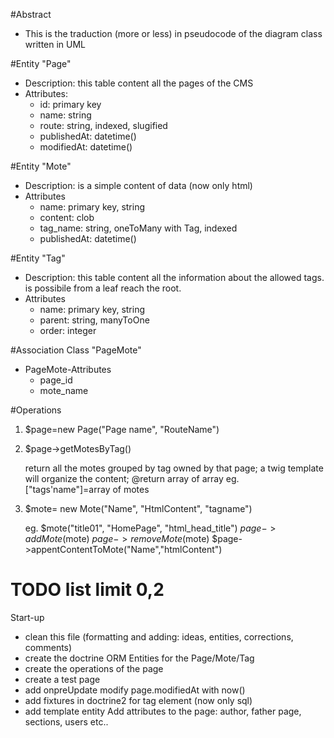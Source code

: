#Abstract
* This is the traduction (more or less) in pseudocode of the diagram class written in UML

#Entity "Page"
 * Description: this table content all the pages of the CMS 
 * Attributes:
   * id: primary key  
   * name: string 
   * route: string, indexed, slugified
   * publishedAt: datetime()
   * modifiedAt: datetime()

#Entity "Mote"
 * Description: is a simple content of data (now only html)
 * Attributes
   * name: primary key, string 
   * content: clob
   * tag_name: string, oneToMany with Tag, indexed
   * publishedAt: datetime()

#Entity "Tag"
 * Description: this table content all the information about the allowed tags. is possibile from a leaf reach the root.
 * Attributes
   * name: primary key, string
   * parent: string, manyToOne
   * order: integer

#Association Class "PageMote"
 * PageMote-Attributes
   * page_id
   * mote_name

#Operations

 1. $page=new Page("Page name", "RouteName")
 2. $page->getMotesByTag()
     
      return all the motes grouped by tag owned by that page;
      a twig template will organize the content;
      @return array of array eg.  ["tags'name"]=array of motes

 3. $mote= new Mote("Name", "HtmlContent", "tagname")

     eg. $mote("title01", "HomePage", "html_head_title")
     $page->addMote($mote)
     $page->removeMote($mote)
     $page->appentContentToMote("Name","htmlContent")

   
# TODO list limit 0,2
Start-up
  * clean this file (formatting and adding: ideas, entities, corrections, comments)  
  * create the doctrine ORM Entities for the Page/Mote/Tag
  * create the operations of the page
  * create a test page
  * add onpreUpdate modify page.modifiedAt with now()
  * add fixtures in doctrine2 for tag element (now only sql)
  * add template entity
Add attributes to the page: author, father page, sections, users etc..
